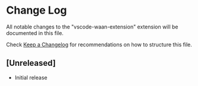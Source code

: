 # Change Log
All notable changes to the "vscode-waan-extension" extension will be documented in this file.

Check [Keep a Changelog](http://keepachangelog.com/) for recommendations on how to structure this file.

## [Unreleased]
- Initial release